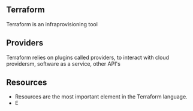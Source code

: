 Terraform
---------

Terraform is an infraprovisioning tool


Providers
----------

Terraform relies on plugins called providers, to interact with cloud providersm, software as a service, other API's


Resources
---------

* Resources are the most important element in the Terraform language.
* E